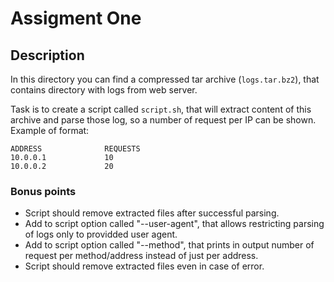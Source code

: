 # Assigment One
## Description
In this directory you can find a compressed tar archive (`logs.tar.bz2`), that contains directory with logs from web server.

Task is to create a script called `script.sh`, that will extract content of this archive and parse those log, so a number of request per IP can be shown.
Example of format:
```
ADDRESS              REQUESTS
10.0.0.1             10
10.0.0.2             20
```

### Bonus points
* Script should remove extracted files after successful parsing.
* Add to script option called "--user-agent", that allows restricting parsing of logs only to providded user agent.
* Add to script option called "--method", that prints in output number of request per method/address instead of just per address.
* Script should remove extracted files even in case of error.
